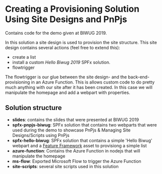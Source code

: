 # Creating a Provisioning Solution Using Site Designs and PnPjs

Contains code for the demo given at BIWUG 2019.

In this solution a site design is used to provision the site structure. This site design contains several actions (feel free to extend this):
 * create a list
 * install a custom *Hello Biwug 2019* SPFx solution.
 * flowtrigger

The flowtrigger is our glue between the site design- and the back-end- provisioning in an Azure Function. This is allows custom code to do pretty much anything with our site after it has been created. In this case we will manipulate the homepage and add a webpart with properties.

## Solution structure
* **slides**: contains the slides that were presented at BIWUG 2019
* **spfx-pnpjs-biwug**: SPFx solution that contains two webparts that were used during the demo to showcase PnPjs & Managing Site Designs/Scripts using PnPjs
* **spfx-hello-biwug**: SPFx solution that contains a simple 'Hello Biwug' webpart and a [Feature Framework](https://docs.microsoft.com/en-us/sharepoint/dev/spfx/web-parts/get-started/provision-sp-assets-from-package) asset to provisiong a simple list
* **azure-function**: Contains the Azure Function in nodejs that will manipulate the homepage
* **ms-flow**: Exported Microsoft Flow to trigger the Azure Function
* **site-scripts**: several site scripts used in this solution
